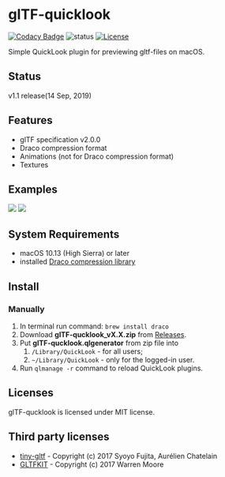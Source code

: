 # glTF-quicklook

[![Codacy Badge](https://api.codacy.com/project/badge/Grade/eecaeefcb3854e6181403bea06e0dbcd)](https://www.codacy.com/app/toshiks/glTF-quicklook?utm_source=github.com&amp;utm_medium=referral&amp;utm_content=toshiks/glTF-quicklook&amp;utm_campaign=Badge_Grade)
![status](https://img.shields.io/badge/glTF-2%2E0-green.svg?style=flat)
[![License](http://img.shields.io/:license-mit-blue.svg)](https://github.com/toshiks/glTF-quicklook/blob/master/LICENSE)

Simple QuickLook plugin for previewing gltf-files on macOS.

## Status

v1.1 release(14 Sep, 2019)

## Features
* glTF specification v2.0.0
* Draco compression format
* Animations (not for Draco compression format)
* Textures

## Examples 

![](examples/brainstem.gif)
![](examples/scifihelmet.gif)

## System Requirements

- macOS 10.13 (High Sierra) or later
- installed [Draco compression library](https://github.com/google/draco)

## Install

### Manually

1. In terminal run command: ```brew install draco```
2. Download **glTF-qucklook_vX.X.zip** from [Releases](https://github.com/toshiks/glTF-quicklook/releases/latest).
3. Put **glTF-qucklook.qlgenerator** from zip file into 
    1. `/Library/QuickLook` - for all users;
    2. `~/Library/QuickLook` - only for the logged-in user.
4. Run `qlmanage -r` command to reload QuickLook plugins.


## Licenses

glTF-qucklook is licensed under MIT license.

## Third party licenses
* [tiny-gltf](https://github.com/syoyo/tinygltf) - Copyright (c) 2017 Syoyo Fujita, Aurélien Chatelain
* [GLTFKIT](https://github.com/warrenm/GLTFKit) - Copyright (c) 2017 Warren Moore